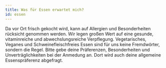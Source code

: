 ```yaml
---
title: Was für Essen erwartet mich?
id: essen
---
```


Da vor Ort frisch gekocht wird, kann auf Allergien und Besonderheiten rücksicht genommen werden. Wir legen großen Wert auf eine gesunde, vitaminreiche und abwechslungsreiche Verpflegung. Vegetarisches, Veganes und Schweinefleischfreies Essen sind für uns keine Fremdwörter, sondern die Regel.
Bitte gebe deine Präferenzen, Besonderheiten und Unverträglichkeiten bei der Anmedung an. Dort wird auch deine allgemeine Essenspräferenz abgefragt.